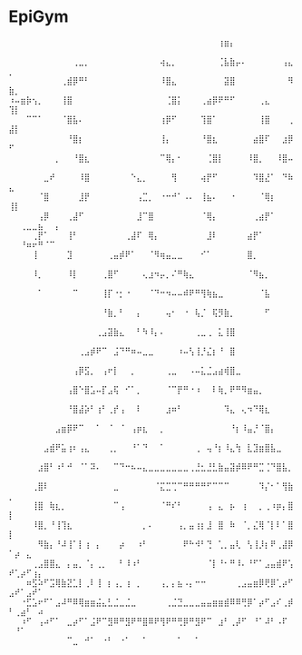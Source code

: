 # EpiGym
⠀⠀⠀⠀⠀⠀⠀⠀⠀⠀⠀⠀⠀⠀⠀⠀⠀⠀⠀⠀⠀⠀⠀⠀⠀⠀⠀⠀⠀⠀⠀⠀⠀⠀⠀⠀⢰⣶⡄⠀⠀⠀⠀⠀⠀⠀⠀⠀⠀⠀⠀⠀⠀⠀⠀⠀⠀⠀
⠀⠀⠀⠀⠀⠀⠀⠀⠀⠀⠀⢀⣀⡀⠀⠀⠀⠀⠀⠀⠀⠀⠀⠀⠀⠀⢴⣄⡀⠀⠀⠀⠀⠀⠀⠀⢈⣧⣷⡤⠄⠀⠀⠀⠀⠀⠀⢠⣄⡀⠀⠀⠀⠀⠀⠀⠀⠀
⠀⠀⠀⠀⠀⠀⠀⠀⠀⢀⣾⡿⠛⠃⠀⠀⠀⠀⠀⠀⠀⠀⠀⠀⠀⠀⠸⣿⣄⠀⠀⠀⠀⠀⠀⠀⠀⣽⣿⠀⠀⠀⠀⠀⠀⠀⠀⠀⠻⣷⡀⠀⠀⠀⠀⠀⠀⠀
⠰⠤⣶⡷⢢⡀⠀⠀⠀⢸⣿⠀⠀⠀⠀⠀⠀⠀⠀⠀⠀⠀⠀⠀⠀⠀⠀⢈⣿⡅⠀⠀⠀⢀⣴⡿⠟⠛⠋⠀⠀⠀⠀⢀⣄⠀⠀⠀⠀⢹⡇⠀⠀⠀⠀⠀⠀⠀
⠀⠀⠀⠉⠉⠁⠀⠀⠀⠈⣿⣧⠄⠀⠀⠀⠀⠀⠀⠀⠀⠀⠀⠀⠀⠀⢰⡿⠋⠀⠀⠀⠀⢹⣿⠁⠀⠀⠀⠀⠀⠀⠀⢸⣿⠀⠀⠀⢀⣼⡇⠀⠀⠀⠀⠀⠀⠀
⠀⠀⠀⠀⠀⠀⠀⠀⠀⠀⠘⣿⡆⠀⠀⠀⠀⠀⠀⠀⠀⠀⠀⠀⠀⠀⢸⡄⠀⠀⠀⠀⠀⠘⣿⣆⠀⠀⠀⠀⠀⠀⣴⣿⠏⠀⠀⣰⡿⠋⠀⠀⠀⠀⠀⠀⠀⠀
⠀⠀⠀⠀⠀⠀⠀⠀⡀⠀⠀⠘⣿⣆⠀⠀⠀⠀⠀⠀⠀⠀⠀⠀⠀⠀⠉⢿⡄⠂⠀⠀⠀⠀⢈⣿⡇⠀⠀⠀⠀⠸⣿⡀⠀⠀⠸⣿⠤⠀⠀⠀⠀⠀⠀⠀⠀⠀
⠀⠀⠀⠀⠀⠀⣀⠞⠀⠀⠀⠀⠸⣿⠀⠀⠀⠀⠀⠀⠀⠑⣄⡀⠀⠀⠀⠀⢻⠀⠀⠀⠀⢴⡟⠋⠀⠀⠀⠀⠀⠀⠹⣿⣜⠁⠀⠙⠷⣄⠀⠀⠀⠀⠀⠀⠀⠀
⠀⠀⠀⠀⠀⠈⣿⠀⠀⠀⠀⠀⣸⡟⠀⠀⠀⠀⠀⠀⠀⠀⢠⣉⡀⠀⠐⠒⠚⠁⠠⠄⠀⢸⣦⠄⠀⠀⠐⠀⠀⠀⠀⠈⢿⡆⠀⠀⠀⢸⡇⠀⠀⠀⠀⠀⠀⠀
⠀⠀⠀⠀⠀⢠⡿⠀⠀⠀⢀⣼⠋⠀⠀⠀⠀⠀⠀⠀⠀⠀⣸⠉⣿⠀⠀⠀⠀⠀⠀⠀⠀⠈⢿⡄⠀⠀⠀⠀⠀⠀⢀⣴⡟⠁⠀⠀⠀⠀⠀⢀⣀⣀⣦⠀⠀⡄
⠀⠀⠀⠀⢀⡟⠁⠀⠀⠀⢸⠃⠀⠀⠀⠀⠀⠀⠀⠀⢀⣼⠏⠀⢿⡄⠀⠀⠀⠀⠀⠀⠀⠀⣸⠇⠀⠀⠀⠀⠀⣴⡟⠁⠀⠀⠀⠀⠀⠀⠀⠘⠶⠖⠛⠈⠉⠀
⠀⠀⠀⠀⢸⠀⠀⠀⠀⠀⣹⠀⠀⠀⠀⠀⠀⢀⣤⡾⠟⠁⠀⠀⠈⠻⢶⣤⣀⣀⠀⠀⠀⠊⠁⠀⠀⠀⠀⠀⠀⣿⡀⠀⠀⠀⠀⠀⠀⠀⠀⠀⠀⠀⠀⠀⠀⠀
⠀⠀⠀⠀⠸⡀⠀⠀⠀⠀⠸⡇⠀⠀⠀⠀⢀⣿⠋⠀⠀⠀⠀⢄⣰⠲⡤⡀⠌⠛⢷⣄⠀⠀⠀⠀⠀⠀⠀⠀⠀⠈⠻⣦⡀⠀⠀⠀⠀⠀⠀⠀⠀⠀⠀⠀⠀⠀
⠀⠀⠀⠀⠀⠁⠀⠀⠀⠀⠀⠉⠀⠀⠀⠀⢸⡏⠐⡂⠐⠀⠀⠀⠈⠙⠒⠲⠤⠤⠾⠟⠛⢻⢷⣦⣀⠀⠀⠀⠀⠀⠀⠈⣧⠀⠀⠀⠀⠀⠀⠀⠀⠀⠀⠀⠀⠀
⠀⠀⠀⠀⠀⠀⠀⠀⠀⠀⠀⠀⠀⠀⠀⠀⠘⣷⡀⠃⠀⠀⡄⠀⠀⠀⠀⢤⠂⠀⠐⠀⢧⡈⠀⢯⡻⣷⡀⠀⠀⠀⠀⠀⠋⠀⠀⠀⠀⠀⠀⠀⠀⠀⠀⠀⠀⠀
⠀⠀⠀⠀⠀⠀⠀⠀⠀⠀⠀⠀⠀⠀⠀⢀⣠⣽⣷⣄⠀⠀⠃⠳⠸⡄⠄⠀⠀⠀⠀⠀⢀⣀⢀⠀⣅⢸⣿⠀⠀⠀⠀⠀⠀⠀⠀⠀⠀⠀⠀⠀⠀⠀⠀⠀⠀⠀
⠀⠀⠀⠀⠀⠀⠀⠀⠀⠀⠀⠀⢀⣠⡾⠟⠉⠀⣨⠙⠛⠶⠤⣀⣀⠀⠀⠀⠀⠰⠤⢣⢸⡘⣌⡆⠘⠀⣿⠀⠀⠀⠀⠀⠀⠀⠀⠀⠀⠀⠀⠀⠀⠀⠀⠀⠀⠀
⠀⠀⠀⠀⠀⠀⠀⠀⠀⠀⠀⢠⡿⣫⡀⠀⢠⠖⡇⠀⠀⡀⠀⠀⠀⠀⠀⢀⣀⠀⠀⠠⠤⣅⣈⣠⣴⢾⣿⣀⠀⠀⠀⠀⠀⠀⠀⠀⠀⠀⠀⠀⠀⠀⠀⠀⠀⠀
⠀⠀⠀⠀⠀⠀⠀⠀⠀⠀⢠⣿⠑⣿⣡⠤⡏⣠⢯⠀⠊⠁⡀⠀⠀⠀⠀⠈⠉⡟⠛⠐⠰⠀⠀⠇⢷⡀⠟⠛⠻⣶⣤⡀⠀⠀⠀⠀⠀⠀⠀⠀⠀⠀⠀⠀⠀⠀
⠀⠀⠀⠀⠀⠀⠀⠀⠀⠀⠘⣿⣼⡵⠃⢰⠃⢀⡞⢠⠀⠀⠇⠀⠀⠀⠀⣰⠶⠃⠀⠀⠀⠀⠀⠀⠀⠹⣄⠀⢄⠲⠙⢿⣆⠀⠀⠀⠀⠀⠀⠀⠀⠀⠀⠀⠀⠀
⠀⠀⠀⠀⠀⠀⠀⠀⣠⣶⡿⠟⠉⠀⠀⠁⠀⠈⠀⠈⠀⢠⡶⣆⠀⠀⡀⠀⠀⠀⠀⠀⠀⠀⠀⠀⠀⠀⠘⡆⠸⣤⡘⠈⣿⡄⠀⠀⠀⠀⠀⠀⠀⠀⠀⠀⠀⠀
⠀⠀⠀⠀⠀⠀⣠⣾⠟⣥⢰⠆⢠⣄⠀⠀⠀⢀⡀⠀⠀⠘⠁⠙⠀⠀⠁⠀⠀⠀⠀⠀⢀⠀⢤⠘⡆⠸⣄⢳⠀⣇⣹⣶⣿⣧⣀⠀⠀⠀⠀⠀⠀⠀⠀⠀⠀⠀
⠀⠀⠀⠀⠀⣰⣿⠃⠰⠃⠚⠀⠈⠁⠽⠄⠀⠀⠉⠙⠒⠦⠤⣄⣀⣀⣀⣀⣀⣀⣀⢀⣘⣂⣘⣃⣷⣤⣽⡾⠿⠟⠛⣉⢈⠙⣿⣧⡀⠀⠀⠀⠀⠀⠀⠀⠀⠀
⠀⠀⠀⠀⢀⣿⠇⠀⠀⠀⠀⠀⠀⠀⠀⠀⠀⠀⣀⠀⠀⠀⠀⠀⠀⠈⣍⣉⢉⠉⠛⠛⠛⠛⠋⠉⠉⠉⠀⠀⠀⠀⠀⠹⡌⠂⠁⢻⣷⡀⠀⠀⠀⠀⠀⠀⠀⠀
⠀⠀⠀⠀⢸⣿⠀⢷⣆⡀⠀⠀⠀⠀⠀⠀⠀⠀⠉⢠⠀⠀⠀⠀⠀⠀⠈⠛⠎⠃⠀⠀⠀⠀⢠⠀⣄⠀⡦⠀⢰⠀⠀⡀⢀⠰⡶⡄⣿⡇⠀⠀⠀⠀⠀⠀⠀⠀
⠀⠀⠀⠀⠸⣿⡀⠘⢸⢹⣆⠀⠀⠀⠀⠀⠀⠀⠀⠀⠀⠀⠀⡀⠄⠀⠀⠀⠀⢠⡀⣤⢰⡆⣸⠀⣿⠀⠷⠀⠈⡀⣌⢿⠈⡇⠇⠁⣿⡇⠀⠀⠀⠀⠀⠀⠀⠀
⠀⠀⠀⠀⠀⠻⣷⡄⠘⠼⢸⠁⡇⢰⠀⡄⠀⠀⠀⡴⠀⠀⠰⠃⠀⠀⠀⠀⠀⠀⠟⠓⠺⠃⢙⠀⢁⡀⣤⢇⠀⢣⢸⡸⡆⠟⢀⣼⡿⠁⡴⠀⣄⠀⠀⠀⠀⠀
⠀⠀⠀⠀⢀⣠⣿⣿⣄⠀⡄⣤⡀⠈⡄⢀⡀⠀⠀⠃⠸⠰⠃⠀⠀⠀⠀⠀⠀⠀⠀⠀⠀⠀⠈⡇⠘⠂⠛⠸⠄⠘⠋⠁⣠⣤⣾⠟⢡⠞⢁⡴⠋⢰⡄⠀⠀⠀
⠀⠀⠀⠶⣫⠵⠋⣩⢿⣷⣝⣁⡇⢀⠇⢸⠀⡆⢠⡀⢰⠀⡀⠀⠀⠀⢠⡀⡄⣦⠠⡄⠒⠒⠀⠀⠀⠀⠀⢀⣠⣤⣶⡿⢟⡿⢁⡴⠋⣠⠞⠁⣠⠞⠁⠀⠀⠀
⠀⠀⠐⣋⣡⠖⠋⠁⣠⠼⠛⠿⢿⣶⣶⣬⣄⣃⣈⣀⣈⣀⠀⠀⠀⠀⠀⢀⣈⣙⣀⣀⣀⣤⣤⣶⣶⣾⠿⠿⢛⡿⠁⡴⠋⣠⠎⢀⡾⠃⢀⣴⠃⠀⠴⠀⠀⠀
⠀⠀⠰⠋⠀⢠⠴⠋⠁⠀⣀⡴⠋⠁⣨⠟⠉⣻⠿⠛⣻⠟⠛⣿⠿⠟⢻⠟⠛⢛⡿⠛⣻⠟⠉⠀⣰⠃⢀⡼⠋⠀⠘⠁⠼⠃⠠⠏⠀⠀⠘⠁⠀⠀⠀⠀⠀⠀
⠀⠀⠀⠀⠀⠀⠀⠀⠀⠀⠉⣀⠀⠚⠁⠀⠐⠃⠀⠐⠁⠀⠀⠁⠀⠀⠀⠀⠀⠁⠀⠀⠁⠀⠀⠀⠀⠀⠀⠀⠀⠀⠀⠀⠀⠀⠀⠀⠀⠀⠀⠀⠀⠀⠀⠀⠀